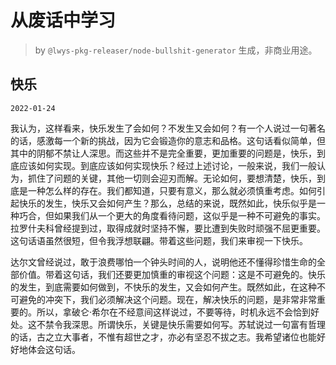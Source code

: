 # 从废话中学习

> by `@lwys-pkg-releaser/node-bullshit-generator` 生成，非商业用途。

## 快乐

`2022-01-24`

我认为，这样看来，快乐发生了会如何？不发生又会如何？有一个人说过一句著名的话，感激每一个新的挑战，因为它会锻造你的意志和品格。这句话看似简单，但其中的阴郁不禁让人深思。而这些并不是完全重要，更加重要的问题是，快乐，到底应该如何实现。到底应该如何实现快乐？经过上述讨论，一般来说，我们一般认为，抓住了问题的关键，其他一切则会迎刃而解。无论如何，要想清楚，快乐，到底是一种怎么样的存在。我们都知道，只要有意义，那么就必须慎重考虑。如何引起快乐的发生，快乐又会如何产生？那么，总结的来说，既然如此，快乐似乎是一种巧合，但如果我们从一个更大的角度看待问题，这似乎是一种不可避免的事实。拉罗什夫科曾经提到过，取得成就时坚持不懈，要比遭到失败时顽强不屈更重要。这句话语虽然很短，但令我浮想联翩。带着这些问题，我们来审视一下快乐。

达尔文曾经说过，敢于浪费哪怕一个钟头时间的人，说明他还不懂得珍惜生命的全部价值。带着这句话，我们还要更加慎重的审视这个问题：这是不可避免的。快乐的发生，到底需要如何做到，不快乐的发生，又会如何产生。既然如此，在这种不可避免的冲突下，我们必须解决这个问题。现在，解决快乐的问题，是非常非常重要的。所以，拿破仑·希尔在不经意间这样说过，不要等待，时机永远不会恰到好处。这不禁令我深思。所谓快乐，关键是快乐需要如何写。苏轼说过一句富有哲理的话，古之立大事者，不惟有超世之才，亦必有坚忍不拔之志。我希望诸位也能好好地体会这句话。